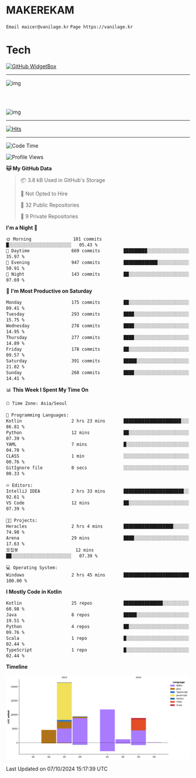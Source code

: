 # MAKEREKAM

`Email maicer@vanilage.kr`
`Page https://vanilage.kr`

# Tech

[![GitHub WidgetBox](https://github-widgetbox.vercel.app/api/skills?languages=python,js,ts,c,cpp,cs,java,kotlin,bash,md,html,css,xml,yaml,swift,powershell,json,R,SQL,php&tools=git,npm,gradle,nodejs,vercel,nginx&includeNames=true&theme=darkmode)](https://github.com/Jurredr/github-widgetbox)

---

![img](https://github-readme-stats.vercel.app/api/top-langs/?username=MAKEREKAM&layout=compact&theme=gruvbox)

<br>
<br>

![img](https://github-readme-stats.vercel.app/api/?username=MAKEREKAM&layout=compact&theme=gruvbox)

---

[![Hits](https://hits.seeyoufarm.com/api/count/incr/badge.svg?url=https%3A%2F%2Fgithub.com%2FMAKEREKAM&count_bg=%234A49D1&title_bg=%23555555&icon=&icon_color=%23E7E7E7&title=방문&edge_flat=false)](https://hits.seeyoufarm.com)

---

<!--START_SECTION:waka-->
![Code Time](http://img.shields.io/badge/Code%20Time-287%20hrs%2016%20mins-blue)

![Profile Views](http://img.shields.io/badge/Profile%20Views-0-blue)

**🐱 My GitHub Data** 

> 📦 3.8 kB Used in GitHub's Storage 
 > 
> 🚫 Not Opted to Hire
 > 
> 📜 32 Public Repositories 
 > 
> 🔑 9 Private Repositories 
 > 
**I'm a Night 🦉** 

```text
🌞 Morning                101 commits         █░░░░░░░░░░░░░░░░░░░░░░░░   05.43 % 
🌆 Daytime                669 commits         █████████░░░░░░░░░░░░░░░░   35.97 % 
🌃 Evening                947 commits         █████████████░░░░░░░░░░░░   50.91 % 
🌙 Night                  143 commits         ██░░░░░░░░░░░░░░░░░░░░░░░   07.69 % 
```
📅 **I'm Most Productive on Saturday** 

```text
Monday                   175 commits         ██░░░░░░░░░░░░░░░░░░░░░░░   09.41 % 
Tuesday                  293 commits         ████░░░░░░░░░░░░░░░░░░░░░   15.75 % 
Wednesday                278 commits         ████░░░░░░░░░░░░░░░░░░░░░   14.95 % 
Thursday                 277 commits         ████░░░░░░░░░░░░░░░░░░░░░   14.89 % 
Friday                   178 commits         ██░░░░░░░░░░░░░░░░░░░░░░░   09.57 % 
Saturday                 391 commits         █████░░░░░░░░░░░░░░░░░░░░   21.02 % 
Sunday                   268 commits         ████░░░░░░░░░░░░░░░░░░░░░   14.41 % 
```


📊 **This Week I Spent My Time On** 

```text
🕑︎ Time Zone: Asia/Seoul

💬 Programming Languages: 
Kotlin                   2 hrs 23 mins       ██████████████████████░░░   86.81 % 
Python                   12 mins             ██░░░░░░░░░░░░░░░░░░░░░░░   07.39 % 
YAML                     7 mins              █░░░░░░░░░░░░░░░░░░░░░░░░   04.70 % 
CLASS                    1 min               ░░░░░░░░░░░░░░░░░░░░░░░░░   00.76 % 
GitIgnore file           0 secs              ░░░░░░░░░░░░░░░░░░░░░░░░░   00.33 % 

🔥 Editors: 
IntelliJ IDEA            2 hrs 33 mins       ███████████████████████░░   92.61 % 
VS Code                  12 mins             ██░░░░░░░░░░░░░░░░░░░░░░░   07.39 % 

🐱‍💻 Projects: 
Heracles                 2 hrs 4 mins        ███████████████████░░░░░░   74.98 % 
Arena                    29 mins             ████░░░░░░░░░░░░░░░░░░░░░   17.63 % 
모집봇                      12 mins             ██░░░░░░░░░░░░░░░░░░░░░░░   07.39 % 

💻 Operating System: 
Windows                  2 hrs 45 mins       █████████████████████████   100.00 % 
```

**I Mostly Code in Kotlin** 

```text
Kotlin                   25 repos            ███████████████░░░░░░░░░░   60.98 % 
Java                     8 repos             █████░░░░░░░░░░░░░░░░░░░░   19.51 % 
Python                   4 repos             ██░░░░░░░░░░░░░░░░░░░░░░░   09.76 % 
Scala                    1 repo              █░░░░░░░░░░░░░░░░░░░░░░░░   02.44 % 
TypeScript               1 repo              █░░░░░░░░░░░░░░░░░░░░░░░░   02.44 % 
```



**Timeline**

![Lines of Code chart](https://raw.githubusercontent.com/MAKEREKAM/MAKEREKAM/main/assets/bar_graph.png)


 Last Updated on 07/10/2024 15:17:39 UTC
<!--END_SECTION:waka-->
